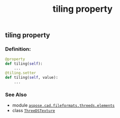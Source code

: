 ﻿---
title: tiling property
second_title: Aspose.CAD for Python via .NET API References
description: 
type: docs
weight: 50
url: /aspose.cad.fileformats.threeds.elements/threedstexture/tiling/
is_root: false
---

## tiling property

### Definition:
```python
@property
def tiling(self):
    ...
@tiling.setter
def tiling(self, value):
    ...
```

### See Also
* module [`aspose.cad.fileformats.threeds.elements`](../../)
* class [`ThreeDSTexture`](/cad/python-net/aspose.cad.fileformats.threeds.elements/threedstexture)
